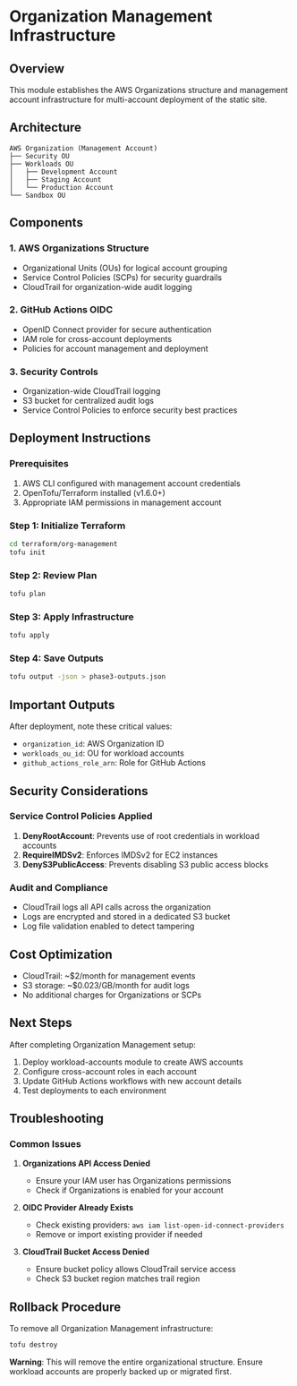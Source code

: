 # Organization Management Infrastructure

## Overview

This module establishes the AWS Organizations structure and management account infrastructure for multi-account deployment of the static site.

## Architecture

```
AWS Organization (Management Account)
├── Security OU
├── Workloads OU
│   ├── Development Account
│   ├── Staging Account
│   └── Production Account
└── Sandbox OU
```

## Components

### 1. AWS Organizations Structure
- Organizational Units (OUs) for logical account grouping
- Service Control Policies (SCPs) for security guardrails
- CloudTrail for organization-wide audit logging

### 2. GitHub Actions OIDC
- OpenID Connect provider for secure authentication
- IAM role for cross-account deployments
- Policies for account management and deployment

### 3. Security Controls
- Organization-wide CloudTrail logging
- S3 bucket for centralized audit logs
- Service Control Policies to enforce security best practices

## Deployment Instructions

### Prerequisites
1. AWS CLI configured with management account credentials
2. OpenTofu/Terraform installed (v1.6.0+)
3. Appropriate IAM permissions in management account

### Step 1: Initialize Terraform
```bash
cd terraform/org-management
tofu init
```

### Step 2: Review Plan
```bash
tofu plan
```

### Step 3: Apply Infrastructure
```bash
tofu apply
```

### Step 4: Save Outputs
```bash
tofu output -json > phase3-outputs.json
```

## Important Outputs

After deployment, note these critical values:
- `organization_id`: AWS Organization ID
- `workloads_ou_id`: OU for workload accounts
- `github_actions_role_arn`: Role for GitHub Actions

## Security Considerations

### Service Control Policies Applied
1. **DenyRootAccount**: Prevents use of root credentials in workload accounts
2. **RequireIMDSv2**: Enforces IMDSv2 for EC2 instances
3. **DenyS3PublicAccess**: Prevents disabling S3 public access blocks

### Audit and Compliance
- CloudTrail logs all API calls across the organization
- Logs are encrypted and stored in a dedicated S3 bucket
- Log file validation enabled to detect tampering

## Cost Optimization

- CloudTrail: ~$2/month for management events
- S3 storage: ~$0.023/GB/month for audit logs
- No additional charges for Organizations or SCPs

## Next Steps

After completing Organization Management setup:
1. Deploy workload-accounts module to create AWS accounts
2. Configure cross-account roles in each account
3. Update GitHub Actions workflows with new account details
4. Test deployments to each environment

## Troubleshooting

### Common Issues

1. **Organizations API Access Denied**
   - Ensure your IAM user has Organizations permissions
   - Check if Organizations is enabled for your account

2. **OIDC Provider Already Exists**
   - Check existing providers: `aws iam list-open-id-connect-providers`
   - Remove or import existing provider if needed

3. **CloudTrail Bucket Access Denied**
   - Ensure bucket policy allows CloudTrail service access
   - Check S3 bucket region matches trail region

## Rollback Procedure

To remove all Organization Management infrastructure:
```bash
tofu destroy
```

**Warning**: This will remove the entire organizational structure. Ensure workload accounts are properly backed up or migrated first.